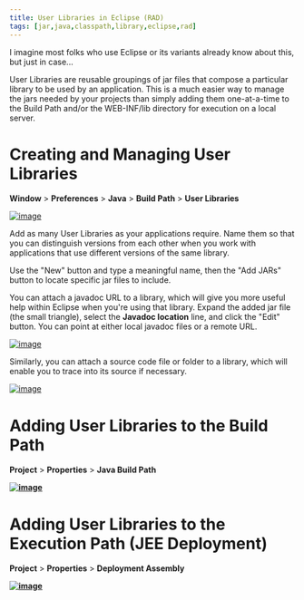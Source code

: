 ```yaml
---
title: User Libraries in Eclipse (RAD)
tags: [jar,java,classpath,library,eclipse,rad]
---
```

I imagine most folks who use Eclipse or its variants already know about this, but just in case...

User Libraries are reusable groupings of jar files that compose a particular library to be used by an application. This is a much easier way to manage the jars needed by your projects than simply adding them one-at-a-time to the Build Path and/or the WEB-INF/lib directory for execution on a local server.

# Creating and Managing User Libraries

**Window** > **Preferences** > **Java** > **Build Path** > **User Libraries**

[![image](https://www.ibm.com/developerworks/community/blogs/Dougclectica/resource/BLOGS_UPLOADED_IMAGES/EclipseUserLibraries1.png)](https://www.ibm.com/developerworks/community/blogs/Dougclectica/resource/BLOGS_UPLOADED_IMAGES/EclipseUserLibraries1.png)

Add as many User Libraries as your applications require. Name them so that you can distinguish versions from each other when you work with applications that use different versions of the same library.

Use the "New" button and type a meaningful name, then the "Add JARs" button to locate specific jar files to include.

You can attach a javadoc URL to a library, which will give you more useful help within Eclipse when you're using that library. Expand the added jar file (the small triangle), select the **Javadoc location** line, and click the "Edit" button. You can point at either local javadoc files or a remote URL.

[![image](https://www.ibm.com/developerworks/community/blogs/Dougclectica/resource/BLOGS_UPLOADED_IMAGES/EclipseUserLibrariesJavadoc.png)](https://www.ibm.com/developerworks/community/blogs/Dougclectica/resource/BLOGS_UPLOADED_IMAGES/EclipseUserLibrariesJavadoc.png)

Similarly, you can attach a source code file or folder to a library, which will enable you to trace into its source if necessary.

[![image](https://www.ibm.com/developerworks/community/blogs/Dougclectica/resource/BLOGS_UPLOADED_IMAGES/EclipseUserLibrariesSource.png)](https://www.ibm.com/developerworks/community/blogs/Dougclectica/resource/BLOGS_UPLOADED_IMAGES/EclipseUserLibrariesSource.png)

# Adding User Libraries to the Build Path

**Project** > **Properties** > **Java Build Path**

**[![image](https://www.ibm.com/developerworks/community/blogs/Dougclectica/resource/BLOGS_UPLOADED_IMAGES/EclipseUserLibrariesBuildPath.png)](https://www.ibm.com/developerworks/community/blogs/Dougclectica/resource/BLOGS_UPLOADED_IMAGES/EclipseUserLibrariesBuildPath.png)**

# Adding User Libraries to the Execution Path (JEE Deployment)

**Project** > **Properties** > **Deployment Assembly**

**[![image](https://www.ibm.com/developerworks/community/blogs/Dougclectica/resource/BLOGS_UPLOADED_IMAGES/EclipseUserLibrariesDeployment.png)](https://www.ibm.com/developerworks/community/blogs/Dougclectica/resource/BLOGS_UPLOADED_IMAGES/EclipseUserLibrariesDeployment.png)**
